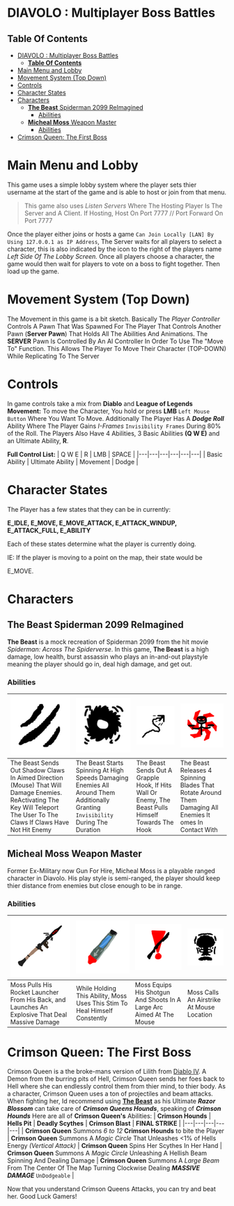 
# DIAVOLO : Multiplayer Boss Battles
## **Table Of Contents**
- [DIAVOLO : Multiplayer Boss Battles](#diavolo--multiplayer-boss-battles)
  - [**Table Of Contents**](#table-of-contents)
- [Main Menu and Lobby](#main-menu-and-lobby)
- [Movement System (Top Down)](#movement-system-top-down)
- [Controls](#controls)
- [Character States](#character-states)
- [Characters](#characters)
  - [**The Beast** Spiderman 2099 ReImagined](#the-beast-spiderman-2099-reimagined)
    - [Abilities](#abilities)
  - [**Micheal Moss**  Weapon Master](#micheal-moss--weapon-master)
    - [Abilities](#abilities-1)
- [Crimson Queen: The First Boss](#crimson-queen-the-first-boss)

# Main Menu and Lobby
This game uses a simple lobby system where the player sets thier username at the start of the game and is able to host or join from that menu.
> This game also uses *Listen Servers* Where The Hosting Player Is The Server and A Client. If Hosting, Host On Port 7777 // Port Forward On Port 7777

Once the player either joins or hosts a game `Can Join Locally [LAN] By Using 127.0.0.1 as IP Address`, The Server waits for all players to select a character, this is also indicated by the icon to the right of the players name *Left Side Of The Lobby Screen.* Once all players choose a character, the game would then wait for players to vote on a boss to fight together. Then load up the game.
  

# Movement System (Top Down)

The Movement in this game is a bit sketch. Basically The *Player Controller* Controls A Pawn That Was Spawned For The Player That Controls Another Pawn (**Server Pawn**) That Holds All The Abilities And Animations. The **SERVER** Pawn Is Controlled By An AI Controller In Order To Use The "Move To" Function. This Allows The Player To Move Their Character (TOP-DOWN) While Replicating To The Server

# Controls
In game controls take a mix from **Diablo** and **League of Legends**
**Movement:** To move the Character, You hold or press **LMB** `Left Mouse Button` Where You Want To Move.
Additionally The Player Has A ***Dodge Roll*** Ability Where The Player Gains *I-Frames* `Invisibility Frames` During 80% of the Roll.
The Players Also Have 4 Abilities, 3 Basic Abilities **(Q W E)** and an Ultimate Ability, **R**.

**Full Control List:**
| Q  W  E  | R | LMB | SPACE |
|---|---|---|---|---|---|
| Basic Ability | Ultimate Ability | Movement | Dodge |

  

# Character States

The Player has a few states that they can be in currently:

**E_IDLE, E_MOVE, E_MOVE_ATTACK, E_ATTACK_WINDUP,
E_ATTACK_FULL, E_ABILITY**

  

Each of these states determine what the player is currently doing.

IE: If the player is moving to a point on the map, their state would be

E_MOVE.

  

# Characters

  

## **The Beast** Spiderman 2099 ReImagined

**The Beast** is a mock recreation of Spiderman 2099 from the hit movie *Spiderman: Across The Spiderverse*. In this game, **The Beast** is a high damage, low health, burst assassin who plays an in-and-out playstyle meaning the player should go in, deal high damage, and get out.

### Abilities
|![Shadow Claws](https://raw.githubusercontent.com/ChezyName/DIAVOLO/main/GitImages/2099_Q.png)|![Demonic Spin](https://raw.githubusercontent.com/ChezyName/DIAVOLO/main/GitImages/2099_W.png)|![Grapple](https://raw.githubusercontent.com/ChezyName/DIAVOLO/main/GitImages/2099_E.png)|![True Power](https://raw.githubusercontent.com/ChezyName/DIAVOLO/main/GitImages/2099_R.png)|
|---|---|---|---|
|The Beast Sends Out Shadow Claws In Aimed Direction (Mouse) That Will Damage Enemies. ReActivating The Key Will Teleport The User To The Claws If Claws Have Not Hit Enemy|The Beast Starts Spinning At High Speeds Damaging Enemies All Around Them Additionally Granting `Invisibility` During The Duration|The Beast Sends Out A Grapple Hook, If Hits Wall Or Enemy, The Beast Pulls Himself Towards The Hook|The Beast Releases 4 Spinning Blades That Rotate Around Them Damaging All Enemies It omes In Contact With|

## **Micheal Moss**  Weapon Master
Former Ex-Military now Gun For Hire, Micheal Moss is a playable ranged character in Diavolo. His play style is semi-ranged, the player should keep thier distance from enemies but close enough to be in range.

### Abilities
|![Rocket-Propelled Grenade](https://raw.githubusercontent.com/ChezyName/DIAVOLO/main/GitImages/Moss_Q.png)|![Combat Stim](https://raw.githubusercontent.com/ChezyName/DIAVOLO/main/GitImages/Moss_W.png)|![Combat Shotty](https://raw.githubusercontent.com/ChezyName/DIAVOLO/main/GitImages/Moss_E.png)|![Air Strike](https://raw.githubusercontent.com/ChezyName/DIAVOLO/main/GitImages/Moss_R.png)|
|---|---|---|---|
|Moss Pulls His Rocket Launcher From His Back, and Launches An Explosive That Deal Massive Damage|While Holding This Ability, Moss Uses This Stim To Heal Himself Constently|Moss Equips His Shotgun And Shoots In A Large Arc Aimed At The Mouse|Moss Calls An Airstrike At Mouse Location |

# Crimson Queen: The First Boss
Crimson Queen is a the broke-mans version of Lilith from [Diablo IV](https://diablo4.blizzard.com/en-us/). A Demon from the burring pits of Hell, Crimson Queen sends her foes back to Hell where she can endlessly control them from thier mind, to thier body.
As a character, Crimson Queen uses a ton of projectiles and beam attacks. When fighting her, Id recommend using [**The Beast**](#the-beast-spiderman-2099-reimagined) as his Ultimate ***Razor Blossom*** can take care of ***Crimson Queens Hounds***, speaking of ***Crimson Hounds*** Here are all of **Crimson Queen's** Abilities:
| **Crimson Hounds** |  **Hells Pit** |  **Deadly Scythes** |  **Crimson Blast** |  **FINAL STRIKE** |
|---|---|---|---|---|
| **Crimson Queen** Summons *6 to 12* **Crimson Hounds** to bite the Player | **Crimson Queen** Summons A *Magic Circle* That Unleashes <1% of Hells Energy *(Vertical Attack)* | **Crimson Queen** Spins Her Scythes In Her Hand | **Crimson Queen** Summons A *Magic Circle* Unleashing A Hellish Beam Spinning And Dealing Damage | **Crimson Queen** Summons A *Large Beam* From The Center Of The Map Turning Clockwise Dealing ***MASSIVE DAMAGE*** `UnDodgeable` |

Now that you understand Crimson Queens Attacks, you can try and beat her. Good Luck Gamers!

